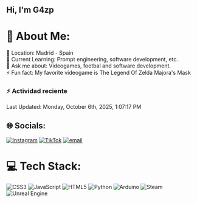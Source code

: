 ## Hi, I'm G4zp

# 💫 About Me:
📍 Location: Madrid - Spain<br>🌱 Current Learning: Prompt engineering, software development, etc.<br>💬 Ask me about: Videogames, footbal and software development.<br>⚡️ Fun fact: My favorite videogame is The Legend Of Zelda Majora's Mask

### :zap: Actividad reciente
<!--RECENT_ACTIVITY:start-->
<!--RECENT_ACTIVITY:end-->
<!--RECENT_ACTIVITY:last_update-->
Last Updated: Monday, October 6th, 2025, 1:07:17 PM
<!--RECENT_ACTIVITY:last_update_end-->

## 🌐 Socials:
[![Instagram](https://img.shields.io/badge/Instagram-%23E4405F.svg?logo=Instagram&logoColor=white)](https://instagram.com/gustavo_azpurua) [![TikTok](https://img.shields.io/badge/TikTok-%23000000.svg?logo=TikTok&logoColor=white)](https://tiktok.com/@gustavo.az) [![email](https://img.shields.io/badge/Email-D14836?logo=gmail&logoColor=white)](mailto:geazpuruac@gmail.com) 

# 💻 Tech Stack:
![CSS3](https://img.shields.io/badge/css3-%231572B6.svg?style=for-the-badge&logo=css3&logoColor=white) ![JavaScript](https://img.shields.io/badge/javascript-%23323330.svg?style=for-the-badge&logo=javascript&logoColor=%23F7DF1E) ![HTML5](https://img.shields.io/badge/html5-%23E34F26.svg?style=for-the-badge&logo=html5&logoColor=white) ![Python](https://img.shields.io/badge/python-3670A0?style=for-the-badge&logo=python&logoColor=ffdd54) ![Arduino](https://img.shields.io/badge/-Arduino-00979D?style=for-the-badge&logo=Arduino&logoColor=white) ![Steam](https://img.shields.io/badge/steam-%23000000.svg?style=for-the-badge&logo=steam&logoColor=white) ![Unreal Engine](https://img.shields.io/badge/unrealengine-%23313131.svg?style=for-the-badge&logo=unrealengine&logoColor=white)
